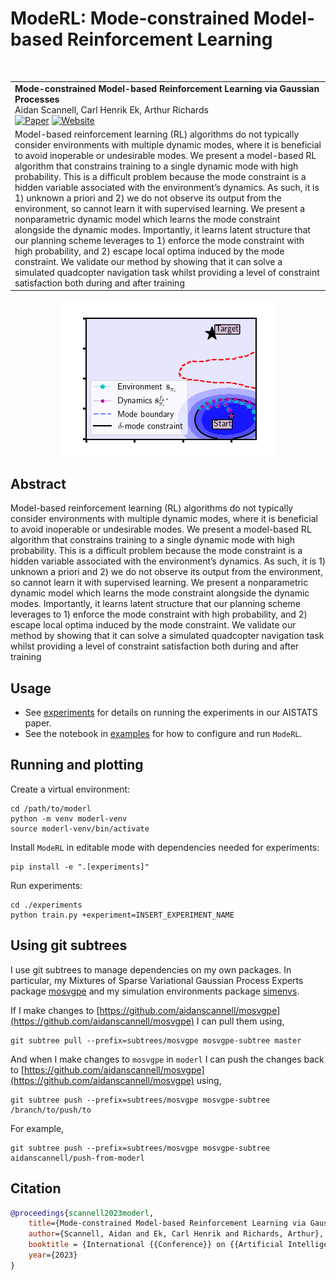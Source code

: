 # ModeRL: Mode-constrained Model-based Reinforcement Learning
<table>
    <tr>
        <td>
            <strong>Mode-constrained Model-based Reinforcement Learning via Gaussian Processes</strong><br>
            Aidan Scannell, Carl Henrik Ek, Arthur Richards <br>
            <a href="https://www.aidanscannell.com/publication/mode-constrained-mbrl/paper.pdf"><img alt="Paper" src="https://img.shields.io/badge/-Paper-gray"></a>
            <a href="https://www.aidanscannell.com/publication/mode-constrained-mbrl/"><img alt="Website" src="https://img.shields.io/badge/-Code-gray" ></a></br>
        </td></br>
    </tr>
    <tr>
        <td>
        Model-based reinforcement learning (RL) algorithms do not typically consider environments with multiple dynamic modes, where it is beneficial to avoid inoperable or undesirable modes. We present a model-based RL algorithm that constrains training to a single dynamic mode with high probability. This is a difficult problem because the mode constraint is a hidden variable associated with the environment’s dynamics. As such, it is 1) unknown a priori and 2) we do not observe its output from the environment, so cannot learn it with supervised learning. We present a nonparametric dynamic model which learns the mode constraint alongside the dynamic modes. Importantly, it learns latent structure that our planning scheme leverages to 1) enforce the mode constraint with high probability, and 2) escape local optima induced by the mode constraint. We validate our method by showing that it can solve a simulated quadcopter navigation task whilst providing a level of constraint satisfaction both during and after training
        </td>
    </tr>
</table>

<p align="center">
    <img src="https://github.com/aidanscannell/moderl/blob/master/experiments/gifs/initial-submission/moderl-exploration.gif" alt="ModeRL">
</p>

<!-- <p align="center"> -->
<!--     <embed src="https://github.com/aidanscannell/moderl/blob/master/experiments/figures/initial_submission/joint_gating_four_iterations_in_row.pdf" alt="ModeRL" /> -->
<!--     <\!-- <embed src="./experiments/figures/initial_submission/joint_gating_four_iterations_in_row.pdf" width="800px" height="2100px" alt="ModeRL" /> -\-> -->
<!-- </p> -->
<!-- <\!-- <img align="middle" src="./experiments/figures/initial_submission/moderl_four_iterations_in_row.pdf" width="666" /> -\-> -->
<!-- <p align="center"> -->
<!-- <img align="middle" src="./experiments/figures/initial_submission/joint_gating_four_iterations_in_row.pdf" width="666" /> -->
<!-- </p> -->

<!-- `ModeRL` is a model-based reinforcement learning method that attempts to constrain learning to a single dynamics. -->
<!-- It simultaneously learns and enforces the mode constraint by -->
<!-- learning a representation of the dynamics using the Mixtures of Sparse Variational Gaussian Process Experts -->
<!-- method from [mosvgpe](https://github.com/aidanscannell/mosvgpe). -->
<!-- It then makes decisions under the uncertainty of the learned dynamics model to provide probabilistic guarantees -->
<!-- of remaining in the desired dynamics mode. -->

## Abstract
Model-based reinforcement learning (RL) algorithms do not typically consider environments with multiple dynamic modes, where it is beneficial to avoid inoperable or undesirable modes. We present a model-based RL algorithm that constrains training to a single dynamic mode with high probability. This is a difficult problem because the mode constraint is a hidden variable associated with the environment’s dynamics. As such, it is 1) unknown a priori and 2) we do not observe its output from the environment, so cannot learn it with supervised learning. We present a nonparametric dynamic model which learns the mode constraint alongside the dynamic modes. Importantly, it learns latent structure that our planning scheme leverages to 1) enforce the mode constraint with high probability, and 2) escape local optima induced by the mode constraint. We validate our method by showing that it can solve a simulated quadcopter navigation task whilst providing a level of constraint satisfaction both during and after training

## Usage
- See [experiments](./experiments) for details on running the experiments in our AISTATS paper.
- See the notebook in [examples](./examples) for how to configure and run `ModeRL`.


## Running and plotting
Create a virtual environment:
```
cd /path/to/moderl
python -m venv moderl-venv
source moderl-venv/bin/activate
```
Install `ModeRL` in editable mode with dependencies needed for experiments:
```
pip install -e ".[experiments]"
```
Run experiments:
``` shell
cd ./experiments
python train.py +experiment=INSERT_EXPERIMENT_NAME
```

## Using git subtrees
I use git subtrees to manage dependencies on my own packages. In particular, my Mixtures of Sparse Variational Gaussian
Process Experts package [mosvgpe](https://github.com/aidanscannell/mosvgpe) and my simulation environments
package [simenvs](https://github.com/aidanscannell/simenvs).

If I make changes to [https://github.com/aidanscannell/mosvgpe](https://github.com/aidanscannell/mosvgpe) I can pull them using,
```
git subtree pull --prefix=subtrees/mosvgpe mosvgpe-subtree master
```
And when I make changes to `mosvgpe` in `moderl` I can push the changes back
to [https://github.com/aidanscannell/mosvgpe](https://github.com/aidanscannell/mosvgpe) using,
```
git subtree push --prefix=subtrees/mosvgpe mosvgpe-subtree /branch/to/push/to
```
For example,
```
git subtree push --prefix=subtrees/mosvgpe mosvgpe-subtree aidanscannell/push-from-moderl
```

## Citation
```bibtex
@proceedings{scannell2023moderl,
    title={Mode-constrained Model-based Reinforcement Learning via Gaussian Processes},
    author={Scannell, Aidan and Ek, Carl Henrik and Richards, Arthur},
    booktitle = {International {{Conference}} on {{Artificial Intelligence}} and {{Statistics}}},
    year={2023}
}
```
